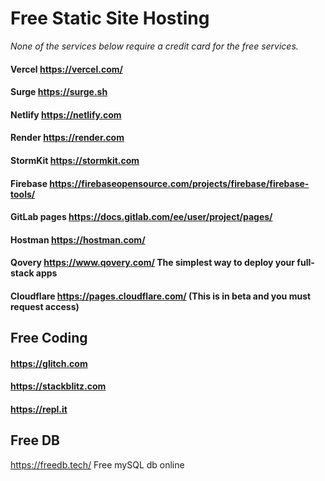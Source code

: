 # Free Static Site Hosting

*None of the services below require a credit card for the free services.*

#### Vercel https://vercel.com/

#### Surge https://surge.sh

#### Netlify  https://netlify.com

#### Render https://render.com

#### StormKit https://stormkit.com

#### Firebase https://firebaseopensource.com/projects/firebase/firebase-tools/

#### GitLab pages https://docs.gitlab.com/ee/user/project/pages/

#### Hostman https://hostman.com/

#### Qovery https://www.qovery.com/ The simplest way to deploy your full-stack apps


#### Cloudflare https://pages.cloudflare.com/  (This is in beta and you must request access)


## Free Coding

#### https://glitch.com

#### https://stackblitz.com

#### https://repl.it

## Free DB

  https://freedb.tech/
  Free mySQL db online
